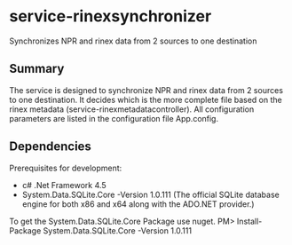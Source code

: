 # service-rinexsynchronizer

Synchronizes NPR and rinex data from 2 sources to one destination

## Summary

The service is designed to synchronize NPR and rinex data from 2 sources to one destination.
It decides which is the more complete file based on the rinex metadata (service-rinexmetadatacontroller).
All configuration parameters are listed in the configuration file App.config.

## Dependencies

Prerequisites for development:
  * c# .Net Framework 4.5
  * System.Data.SQLite.Core -Version 1.0.111 (The official SQLite database engine for both x86 and x64 along with the ADO.NET provider.)
  
To get the System.Data.SQLite.Core Package use nuget.
PM> Install-Package System.Data.SQLite.Core -Version 1.0.111